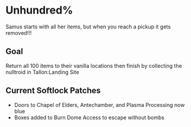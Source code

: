 # Unhundred%
Samus starts with all her items, but when you reach a pickup it gets removed!!!

## Goal
Return all 100 items to their vanilla locations then finish by collecting the nulltroid in Tallon:Landing Site

## Current Softlock Patches
- Doors to Chapel of Elders, Antechamber, and Plasma Processing now blue
- Boxes added to Burn Dome Access to escape without bombs
